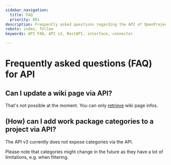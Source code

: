 ```yaml
---
sidebar_navigation:
  title: FAQ
  priority: 001
description: Frequently asked questions regarding the API of OpenProject
robots: index, follow
keywords: API FAQ, API v3, RestAPI, interface, connector 

---
```


# Frequently asked questions (FAQ) for API

## Can I update a wiki page via API?

That's not possible at the moment. You can only [retrieve](../endpoints/wiki_pages/) wiki page infos.

## (How) can I add work package categories to a project via API?

The API v3 currently does not expose categories via the API. 

Please note that categories might change in the future as they have a lot of limitations, e.g. when filtering.

